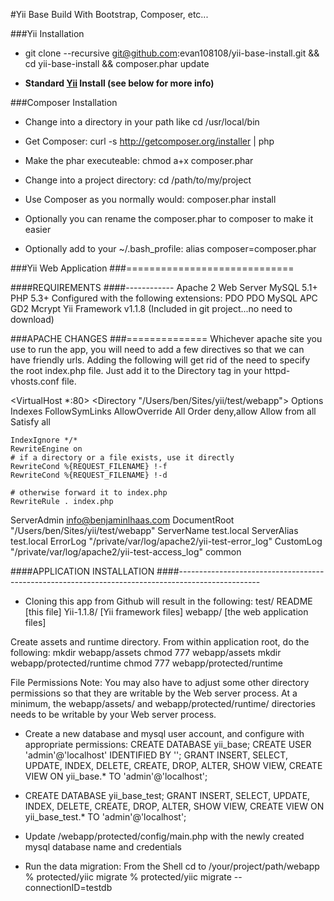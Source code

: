 #Yii Base Build With Bootstrap, Composer, etc...

###Yii Installation
- git clone --recursive git@github.com:evan108108/yii-base-install.git && cd yii-base-install && composer.phar update

- **Standard [Yii](http://yiiframework.com) Install (see below for more info)**


###Composer Installation
- Change into a directory in your path like cd /usr/local/bin

- Get Composer: curl -s http://getcomposer.org/installer | php

- Make the phar executeable: chmod a+x composer.phar

- Change into a project directory: cd /path/to/my/project

- Use Composer as you normally would: composer.phar install

- Optionally you can rename the composer.phar to composer to make it easier

- Optionally add to your ~/.bash_profile: alias composer=composer.phar





###Yii Web Application
###=============================


####REQUIREMENTS
####------------
Apache 2 Web Server
MySQL 5.1+
PHP 5.3+ Configured with the following extensions:
PDO
PDO MySQL
APC
GD2
Mcrypt
Yii Framework v1.1.8 (Included in git project...no need to download)


###APACHE CHANGES
###==============
Whichever apache site you use to run the app, you will need to add a few directives so that we can have friendly urls. 
Adding the following will get rid of the need to specify the root index.php file. 
Just add it to the Directory tag in your httpd-vhosts.conf file.

<VirtualHost *:80>
  <Directory "/Users/ben/Sites/yii/test/webapp">
    Options Indexes FollowSymLinks
    AllowOverride All
    Order deny,allow
    Allow from all
    Satisfy all

	IndexIgnore */*
	RewriteEngine on
	# if a directory or a file exists, use it directly
	RewriteCond %{REQUEST_FILENAME} !-f
	RewriteCond %{REQUEST_FILENAME} !-d

	# otherwise forward it to index.php
	RewriteRule . index.php

  </Directory>

  ServerAdmin info@benjaminlhaas.com
  DocumentRoot "/Users/ben/Sites/yii/test/webapp"
  ServerName test.local
  ServerAlias test.local
  ErrorLog "/private/var/log/apache2/yii-test-error_log"
  CustomLog "/private/var/log/apache2/yii-test-access_log" common
</VirtualHost>


####APPLICATION INSTALLATION
####--------------------------------------------------------------------------------------------------
* Cloning this app from Github will result in the following:
test/
	README     [this file]
	Yii-1.1.8/ [Yii framework files]
	webapp/    [the web application files]

Create assets and runtime directory. From within application root, do the following:
mkdir webapp/assets
chmod 777 webapp/assets
mkdir webapp/protected/runtime
chmod 777 webapp/protected/runtime

File Permissions Note: You may also have to adjust some other directory permissions so that they are writable by the Web server process. 
At a minimum, the webapp/assets/ and webapp/protected/runtime/ directories needs to be writable by your Web server process.

* Create a new database and mysql user account, and configure with appropriate permissions:
CREATE DATABASE yii_base;
CREATE USER 'admin'@'localhost' IDENTIFIED BY '';
GRANT INSERT, SELECT, UPDATE, INDEX, DELETE, CREATE, DROP, ALTER, SHOW VIEW, CREATE VIEW ON yii_base.* TO 'admin'@'localhost';

* CREATE DATABASE yii_base_test;
GRANT INSERT, SELECT, UPDATE, INDEX, DELETE, CREATE, DROP, ALTER, SHOW VIEW, CREATE VIEW ON yii_base_test.* TO 'admin'@'localhost';

* Update /webapp/protected/config/main.php with the newly created mysql database name and credentials

* Run the data migration:
From the Shell cd to /your/project/path/webapp
% protected/yiic migrate
% protected/yiic migrate --connectionID=testdb
